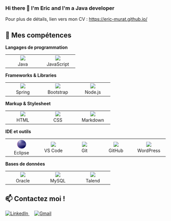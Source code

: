 ### Hi there 👋 I'm Eric and I'm a Java developer

Pour plus de détails, lien vers mon CV : https://eric-murat.github.io/

## 🚀 Mes compétences
**Langages de programmation**
<table>
  <tr>
    <td align="center" width="96">
      <a href="https://www.java.com">
        <img width="30px" src="https://cdn.jsdelivr.net/gh/devicons/devicon/icons/java/java-original.svg" />
      </a>
      <br>Java
    </td>
    <td align="center" width="96">
      <a href="https://developer.mozilla.org/fr/docs/Web/JavaScript">
        <img width="30px" src="https://cdn.jsdelivr.net/gh/devicons/devicon/icons/javascript/javascript-original.svg" />
      </a>
      <br>JavaScript
    </td>   
  </tr>
</table>

**Frameworks & Libraries**
<table>
  <tr>
    <td align="center" width="96">
      <a href="https://spring.io/">
        <img width="30px" src="https://cdn.jsdelivr.net/gh/devicons/devicon/icons/spring/spring-original.svg" />
      </a>
      <br>Spring
    </td>
    <td align="center" width="96">
      <a href="https://getbootstrap.com/">
        <img width="30px" src="https://cdn.jsdelivr.net/gh/devicons/devicon/icons/bootstrap/bootstrap-original.svg" />
      </a>
      <br>Bootstrap
    </td>
    <td align="center" width="96">
      <a href="https://nodejs.org/en/">
        <img width="30px" src="https://cdn.jsdelivr.net/gh/devicons/devicon/icons/nodejs/nodejs-original.svg" />
      </a>
      <br>Node.js
    </td>
  </tr>
</table>

**Markup & Stylesheet**
<table>
  <tr>
    <td align="center" width="96">
      <a href="https://html.spec.whatwg.org/multipage/">
        <img width="30px" src="https://cdn.jsdelivr.net/gh/devicons/devicon/icons/html5/html5-original.svg" />
      </a>
      <br>HTML
    </td>
    <td align="center" width="96">
      <a href="https://www.w3.org/Style/CSS/">
        <img width="30px" src="https://cdn.jsdelivr.net/gh/devicons/devicon/icons/css3/css3-original.svg" />
      </a>
      <br>CSS
    </td>
    <td align="center" width="96">
      <a href="https://daringfireball.net/projects/markdown/">
        <img width="30px" src="https://cdn.jsdelivr.net/gh/devicons/devicon/icons/markdown/markdown-original.svg" />
      </a>
      <br>Markdown
    </td>
  </tr>
</table>

**IDE et outils**
<table>
  <tr>
    <td align="center" width="96">
      <a href="https://www.eclipse.org/ide/">
        <img width="30px" src="svg/Eclipse-SVG.svg" alt="VS Code" />
      </a>
      <br>Eclipse
    </td>   
    <td align="center" width="96">
      <a href="https://code.visualstudio.com/">
        <img width="30px" src="https://cdn.jsdelivr.net/gh/devicons/devicon/icons/vscode/vscode-original.svg" />
      </a>
      <br>VS Code
    </td>   
    <td align="center" width="96">
      <a href="https://git-scm.com/">
        <img width="30px" src="https://cdn.jsdelivr.net/gh/devicons/devicon/icons/git/git-original.svg" />
      </a>
      <br>Git
    </td>   
    <td align="center" width="96">
      <a href="https://github.com/">
        <img width="30px" src="https://cdn.jsdelivr.net/gh/devicons/devicon/icons/github/github-original.svg" />
      </a>
      <br>GitHub
    </td>   
    <td align="center" width="96">
      <a href="https://wordpress.org/">
        <img width="30px" src="https://cdn.jsdelivr.net/gh/devicons/devicon/icons/wordpress/wordpress-original.svg" />
      </a>
      <br>WordPress
    </td>   
  </tr>
</table>

**Bases de données**
<table>
  <tr>
    <td align="center" width="96">
      <a href="https://www.oracle.com/fr/index.html">
        <img width="30px" src="https://cdn.jsdelivr.net/gh/devicons/devicon/icons/oracle/oracle-original.svg" />
      </a>
      <br>Oracle
    </td>   
    <td align="center" width="96">
      <a href="https://www.mysql.com/fr/">
        <img width="30px" src="https://cdn.jsdelivr.net/gh/devicons/devicon/icons/mysql/mysql-original.svg" />
      </a>
      <br>MySQL
    </td>   
    <td align="center" width="96">
      <a href="https://www.talend.com/fr/">
        <img width="30px" src="https://cdn.jsdelivr.net/gh/devicons/devicon/icons/talend/talend-original.svg" />
      </a>
      <br>Talend
    </td>   
  </tr>
</table>

## 📫 Contactez moi !
<a href="https://www.linkedin.com/in/ericmurat/">
  <img alt="LinkedIn" src="https://img.shields.io/badge/linkedin%20-%230077B5.svg?&style=flat&logo=linkedin&logoColor=white"/>
</a>
 &nbsp; &nbsp;
<a href="mailto:emurat@free.fr">
  <img alt="Gmail" src="https://img.shields.io/badge/Gmail-D14836?style=flat&logo=gmail&logoColor=white" />
</a>

<!--
**AbhishekSinghDhadwal/AbhishekSinghDhadwal** is a ✨ _special_ ✨ repository because its `README.md` (this file) appears on your GitHub profile.

Here are some ideas to get you started:

- 🔭 I’m currently working on ...
- 🌱 I’m currently learning ...
- 👯 I’m looking to collaborate on ...
- 🤔 I’m looking for help with ...
- 💬 Ask me about ...
- 📫 How to reach me: ...
- 😄 Pronouns: ...
- ⚡ Fun fact: ...
-->



